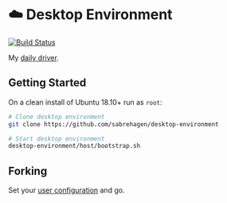 # ☁️ Desktop Environment

[![Build Status](https://travis-ci.org/sabrehagen/desktop-environment.svg?branch=master)](https://travis-ci.org/sabrehagen/desktop-environment)

My [daily driver](https://cloud.docker.com/repository/docker/sabrehagen/desktop-environment).

## Getting Started

On a clean install of Ubuntu 18.10+ run as `root`:

```sh
# Clone desktop environment
git clone https://github.com/sabrehagen/desktop-environment

# Start desktop environment
desktop-environment/host/bootstrap.sh
```

## Forking

Set your [user configuration](docker/scripts/environment.sh#L3) and go.
